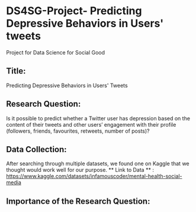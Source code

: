 # DS4SG-Project- Predicting Depressive Behaviors in Users' tweets
Project for Data Science for Social Good 

## Title: 
Predicting Depressive Behaviors in Users' Tweets

## Research Question:
Is it possible to predict whether a Twitter user has depression based on the content of their tweets and other users’ engagement with their profile (followers, friends, favourites,  retweets, number of posts)?

## Data Collection:
After searching through multiple datasets, we found one on Kaggle that we thought would work well for our purpose.
** Link to Data ** : https://www.kaggle.com/datasets/infamouscoder/mental-health-social-media

## Importance of the Research Question: 
